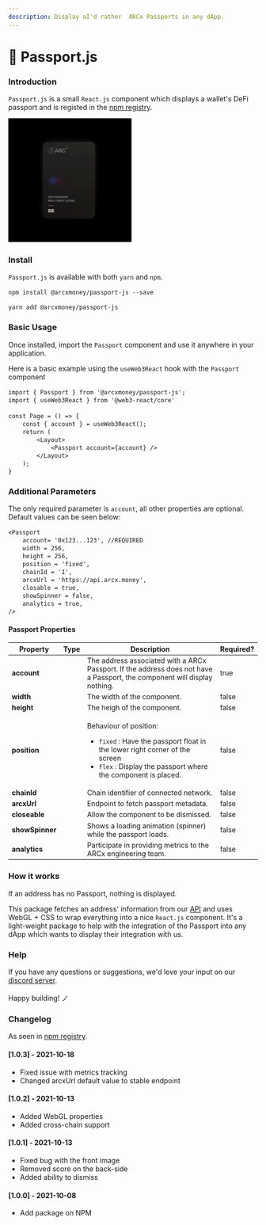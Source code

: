 ```yaml
---
description: Display aI'd rather  ARCx Passports in any dApp.
---
```


# 🎨 Passport.js

### Introduction

`Passport.js`  is a small `React.js` component which displays a wallet's DeFi passport and is registed in the [npm registry](https://www.npmjs.com/package/@arcxmoney/passport-js).

![](../.gitbook/assets/passportjs.gif)

### Install

`Passport.js` is available with both  `yarn` and `npm`.

```
npm install @arcxmoney/passport-js --save
```

```
yarn add @arcxmoney/passport-js 
```

### Basic Usage

Once installed, import the `Passport` component and use it anywhere in your application.&#x20;

Here is a basic example using the `useWeb3React` hook with the `Passport` component

```
import { Passport } from '@arcxmoney/passport-js';
import { useWeb3React } from '@web3-react/core'

const Page = () => {
    const { account } = useWeb3React();
    return (
        <Layout>
            <Passport account={account} />
        </Layout>
    );
}
```

### Additional Parameters

The only required parameter is `account`, all other properties are optional. Default values can be seen below:

```
<Passport
    account= '0x123...123', //REQUIRED
    width = 256,
    height = 256,
    position = 'fixed',
    chainId = '1',
    arcxUrl = 'https://api.arcx.money', 
    closable = true,
    showSpinner = false,
    analytics = true,
/>
```

#### Passport Properties

<table><thead><tr><th>Property</th><th data-type="select">Type</th><th>Description</th><th data-type="checkbox" data-hidden>Required?</th></tr></thead><tbody><tr><td><strong>account</strong></td><td></td><td>The address associated with a ARCx Passport. If the address does not have a  Passport, the component will display nothing.</td><td>true</td></tr><tr><td><strong>width</strong></td><td></td><td>The width of the component.</td><td>false</td></tr><tr><td><strong>height</strong></td><td></td><td>The heigh of the component.</td><td>false</td></tr><tr><td><strong>position</strong></td><td></td><td><p>Behaviour of position:</p><ul><li><code>fixed</code> : Have the passport float in the lower right corner of the screen</li><li><code>flex</code> : Display the passport where the component is placed.</li></ul></td><td>false</td></tr><tr><td><strong>chainId</strong></td><td></td><td>Chain identifier of connected network.</td><td>false</td></tr><tr><td><strong>arcxUrl</strong></td><td></td><td>Endpoint to fetch passport metadata.</td><td>false</td></tr><tr><td><strong>closeable</strong></td><td></td><td>Allow the component to be dismissed.</td><td>false</td></tr><tr><td><strong>showSpinner</strong></td><td></td><td>Shows a loading animation (spinner) while the passport loads.</td><td>false</td></tr><tr><td><strong>analytics</strong></td><td></td><td>Participate in providing metrics to the ARCx engineering team. </td><td>false</td></tr></tbody></table>

### How it works

If an address has no Passport, nothing is displayed.

This package fetches an address' information from our [API](api.md#passports-endpoints) and uses WebGL + CSS to wrap everything into a nice `React.js` component. It's a light-weight package to help with the integration of the Passport into any dApp which wants to display their integration with us.



### Help

If you have any questions or suggestions, we'd love your input on our [discord server](https://discord.com/invite/skwz6je).\
\
Happy building! ノ



### Changelog

As seen in [npm registry](https://www.npmjs.com/package/@arcxmoney/passport-js).

#### \[1.0.3] - 2021-10-18

* Fixed issue with metrics tracking
* Changed arcxUrl default value to stable endpoint

#### \[1.0.2] - 2021-10-13

* Added WebGL properties
* Added cross-chain support

#### \[1.0.1] - 2021-10-13

* Fixed bug with the front image
* Removed score on the back-side
* Added ability to dismiss

#### \[1.0.0] - 2021-10-08

* Add package on NPM
